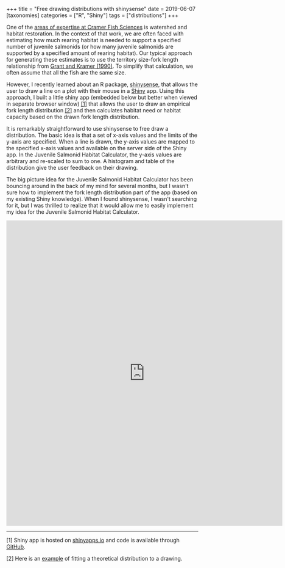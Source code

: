 +++
title = "Free drawing distributions with shinysense"
date = 2019-06-07
[taxonomies]
categories = ["R", "Shiny"]
tags = ["distributions"]
+++

One of the [areas of expertise at Cramer Fish Sciences](https://www.fishsciences.net/expertise/) is watershed and habitat restoration. In the context of that work, we are often faced with estimating how much rearing habitat is needed to support a specified number of juvenile salmonids (or how many juvenile salmonids are supported by a specified amount of rearing habitat). Our typical approach for generating these estimates is to use the territory size-fork length relationship from [Grant and Kramer (1990)](https://doi.org/10.1139/f90-197). To simplify that calculation, we often assume that all the fish are the same size. 

<!-- more -->

However, I recently learned about an R package, [shinysense](https://github.com/nstrayer/shinysense), that allows the user to draw a line on a plot with their mouse in a [Shiny](https://shiny.rstudio.com/) app. Using this approach, I built a little shiny app (embedded below but better when viewed in separate browser window) [[1]](#1) that allows the user to draw an empirical fork length distribution [[2]](#2) and then calculates habitat need or habitat capacity based on the drawn fork length distribution.

It is remarkably straightforward to use shinysense to free draw a distribution. The basic idea is that a set of x-axis values and the limits of the y-axis are specified. When a line is drawn, the y-axis values are mapped to the specified x-axis values and available on the server side of the Shiny app. In the Juvenile Salmonid Habitat Calculator, the y-axis values are arbitrary and re-scaled to sum to one. A histogram and table of the distribution give the user feedback on their drawing. 

The big picture idea for the Juvenile Salmonid Habitat Calculator has been bouncing around in the back of my mind for several months, but I wasn't sure how to implement the fork length distribution part of the app (based on my existing Shiny knowledge). When I found shinysense, I wasn't searching for it, but I was thrilled to realize that it would allow me to easily implement my idea for the Juvenile Salmonid Habitat Calculator.


<iframe width="725" height="800" scrolling="yes" frameborder="no" src="https://fishsciences.shinyapps.io/juvenile-salmonid-habitat-calculator/"> </iframe>

***

<a name="1"></a> [1] Shiny app is hosted on [shinyapps.io](https://fishsciences.shinyapps.io/juvenile-salmonid-habitat-calculator/) and code is available through [GitHub](https://github.com/fishsciences/juvenile-salmonid-habitat-calculator).

<a name="2"></a> [2] Here is an [example](https://nstrayer.shinyapps.io/drawadist/) of fitting a theoretical distribution to a drawing.
